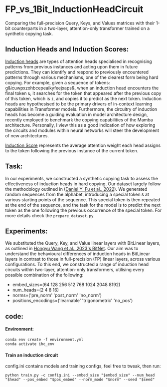 # FP_vs_1Bit_InductionHeadCircuit
Comparing the full-precision Query, Keys, and Values matrices with their 1-bit counterparts in a two-layer, attention-only transformer trained on a synthetic copying task.

## Induction Heads and Induction Scores:
[Induction heads](https://arxiv.org/abs/2209.11895) are types of attention heads specialised in recognising patterns from previous instances and acting upon them in future predictions. They can identify and respond to previously encountered patterns through various mechanisms, one of the clearest form being hard copying. For example, given a sequence of tokens: g&icuwpxzohbcepeaikyfeejxaps&, when an induction head encounters the final token `&`, it searches for the token that appeared after the previous copy of this token, which is `i`, and copies it to predict as the next token. Induction heads are hypothesised to be the primary drivers of in-context learning capabilities in Transformer models. Furthermore, the circuitry of induction heads has become a guiding evaluation in model architecture design, recently employed to benchmark the copying capabilities of the Mamba architecture. Personally, I view this as a good indication of how exploring the circuits and modules within neural networks will steer the development of new architectures.

[Induction Score](https://www.neelnanda.io/mosaic) represents the average attention weight each head assigns to the token following the previous instance of the current token.

## Task:
In our experiments, we constructed a synthetic copying task to assess the effectiveness of induction heads in hard copying. Our dataset largely follow the methodology outlined in ([Daniel Y. Fu et al., 2022](https://arxiv.org/pdf/2212.14052.pdf)). We generated random sequences from the alphabet, introducing a special token `&` at various starting points of the sequence. This special token is then repeated at the end of the sequence, and the task for the model is to predict the next token as the one following the previous occurrence of the special token.
For more details check the `prepare_dataset.py`

## Experiments:
We substituted the Query, Key, and Value linear layers with BitLinear layers, as outlined in [Hongyu Wang et al., 2023's BitNet](https://arxiv.org/pdf/2310.11453.pdf). Our aim was to understand the behavioural differences of induction heads in BitLinear layers in contrast to those in full-precision (FP) linear layers, across various configurations. To this end, we constructed a range of induction head circuits within two-layer, attention-only transformers, utilising every possible combination of the following:

- embed_sizes=(64 128 256 512 768 1024 2048 8192)
- num_heads=(2 4 8 16)
- norms=('pre_norm' 'post_norm' 'no_norm')
- positions_encodings=('learnable' 'trigonometric' 'no_pos')


## code:

#### Environment:
```
conda env create -f environment.yml
conda activate ihc_env
```
#### Train an induction circuit
config.ini contains models and training configs, feel free to tweak, then run:
```
python train.py -c config.ini --embed_size "$embed_size" --num_head "$head" --pos_embed "$pos_embed" --norm_mode "$norm" --seed "$seed"
```

